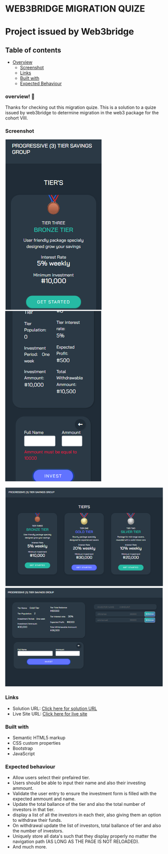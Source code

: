 # WEB3BRIDGE MIGRATION QUIZE
# Project issued by Web3bridge 

## Table of contents

- [Overview](#overview)
  - [Screenshot](#screenshot)
  - [Links](#links)
  - [Built with](#built-with)
  - [Expected Behaviour](#Expected-behaviour)

### overview! 👋
Thanks for checking out this migration quize.
This is a solution to a quize issued by web3bridge to determine migration in the web3 package for the cohort VIII. 


### Screenshot

![Mobile design previev for this project](./img/mobile-page-1.PNG)
![Mobile design previev for this project](./img/mobile-page-2.PNG)

![Desktop design previev for this project](./img/desktop-page-1.PNG)
![Desktop design previev for this project](./img/desktop-page-2.PNG)



### Links

- Solution URL: [Click here for solution URL](https://github.com/Nonnyjoe/web3bridge-migration-test)
- Live Site URL: [Click here for live site](https://nonnyjoe.github.io/web3bridge-migration-test/)

### Built with

- Semantic HTML5 markup
- CSS custom properties
- Bootstrap
- JavaScript

### Expected behaviour

- Allow users select their prefaired tier.
- Users should be able to input their name and also their investing ammount.
- Validate the user entry to ensure the investment form is filled with the expected ammount and name.
- Update the total ballance of the tier and also the total number of investors in that tier.
- display a list of all the investors in each their, also giving them an option to withdraw their funds.
- On withdrawal update the list of investors, total ballance of tier and also the number of investors.
- Uniquely store all data's such that they display properly no matter the navigation path (AS LONG AS THE PAGE IS NOT RELOADED).
- And much more.
